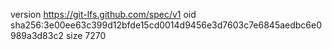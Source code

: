 version https://git-lfs.github.com/spec/v1
oid sha256:3e00ee63c399d12bfde15cd0014d9456e3d7603c7e6845aedbc6e0989a3d83c2
size 7270
